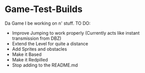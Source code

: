 # Game-Test-Builds
 Da Game I be working on n' stuff.
 TO DO:
 - Improve Jumping to work properly (Currently acts like instant transmission from DBZ)
 - Extend the Level for quite a distance
 - Add Sprites and obstacles
 - Make it Based
 - Make it Redpilled
 - Stop adding to the README.md
